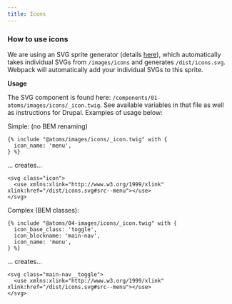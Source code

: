 ```yaml
---
title: Icons
---
```


### How to use icons

We are using an SVG sprite generator (details [here](https://www.npmjs.com/package/svg-sprite-loader)), which automatically takes individual SVGs from `/images/icons` and generates `/dist/icons.svg`. Webpack will automatically add your individual SVGs to this sprite.

**Usage**

The SVG component is found here: `/components/01-atoms/images/icons/_icon.twig`. See available variables in that file as well as instructions for Drupal. Examples of usage below:

Simple: (no BEM renaming)

```
{% include "@atoms/images/icons/_icon.twig" with {
  icon_name: 'menu',
} %}
```

... creates...

```
<svg class="icon">
  <use xmlns:xlink="http://www.w3.org/1999/xlink" xlink:href="/dist/icons.svg#src--menu"></use>
</svg>
```

Complex (BEM classes):

```
{% include "@atoms/04-images/icons/_icon.twig" with {
  icon_base_class: 'toggle',
  icon_blockname: 'main-nav',
  icon_name: 'menu',
} %}
```

... creates...

```
<svg class="main-nav__toggle">
  <use xmlns:xlink="http://www.w3.org/1999/xlink" xlink:href="/dist/icons.svg#src--menu"></use>
</svg>
```
